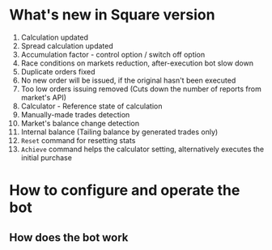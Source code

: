 # What's new in Square version

1. Calculation updated
2. Spread calculation updated
3. Accumulation factor - control option / switch off option
4. Race conditions on markets reduction, after-execution bot slow down
5. Duplicate orders fixed
6. No new order will be issued, if the original hasn't been executed
7. Too low orders issuing removed (Cuts down the number of reports from market's API)
8. Calculator - Reference state of calculation
9. Manually-made trades detection
10. Market's balance change detection
11. Internal balance (Tailing balance by generated trades only)
12. `Reset` command for resetting stats
13. `Achieve` command helps the calculator setting, alternatively executes the initial purchase



# How to configure and operate the bot

## How does the bot work
